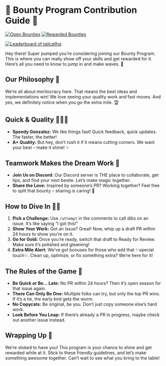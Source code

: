 # 🚀 Bounty Program Contribution Guide 🚀

[![Open Bounties](https://img.shields.io/endpoint?url=https%3A%2F%2Fconsole.algora.io%2Fapi%2Fshields%2Ftailcallhq%2Fbounties%3Fstatus%3Dopen&style=for-the-badge)](https://console.algora.io/org/tailcallhq/bounties?status=open)
[![Rewarded Bounties](https://img.shields.io/endpoint?url=https%3A%2F%2Fconsole.algora.io%2Fapi%2Fshields%2Ftailcallhq%2Fbounties%3Fstatus%3Dcompleted&style=for-the-badge)](https://console.algora.io/org/tailcallhq/bounties?status=completed)

<a href="https://github.com/tailcallhq/tailcall/issues?q=is%3Aissue+is%3Aopen+label%3A%22%F0%9F%92%8E+Bounty%22">
  <picture>
    <source media="(prefers-color-scheme: dark)" srcset="https://console.algora.io/api/og/tailcallhq/leaderboard.png?p=0&theme=dark">
    <img alt="Leaderboard of tailcallhq" src="https://console.algora.io/api/og/tailcallhq/leaderboard.png?p=0&theme=light">
  </picture>
</a>

Hey there! Super pumped you’re considering joining our Bounty Program. This is where you can really show off your skills and get rewarded for it. Here’s all you need to know to jump in and make waves. 🌊

## Our Philosophy 🌟

We’re all about meritocracy here. That means the best ideas and implementations win! We love seeing your quality work and fast moves. And yes, we definitely notice when you go the extra mile. 🏆

## Quick & Quality 🏃‍♂️💨

- **Speedy Gonzalez:** We like things fast! Quick feedback, quick updates. The faster, the better!
- **A+ Quality:** But hey, don’t rush it if it means cutting corners. We want your best – make it shine! ✨

## Teamwork Makes the Dream Work 🤝

- **Join Us on Discord:** Our Discord server is THE place to collaborate, get tips, and find your next bestie. Let’s make magic together.
- **Share the Love:** Inspired by someone’s PR? Working together? Feel free to split that bounty – sharing is caring! 💖

## How to Dive In 🏊‍♀️

1. **Pick a Challenge:** Use `/attempt` in the comments to call dibs on an issue. It’s like saying “I got this!”
2. **Show Your Work:** Got an issue? Great! Now, whip up a draft PR within 24 hours to show you’re on it.
3. **Go for Gold:** Once you’re ready, switch that draft to Ready for Review. Make sure it’s polished and gleaming!
4. **Extra Mile Alert:** We’ve got bonuses for those who add that ✨special touch✨. Clean up, optimize, or fix something extra? We’re here for it!

## The Rules of the Game 📜

- **Be Quick or Be… Late:** No PR within 24 hours? Then it’s open season for that issue again.
- **There Can Only Be One:** Multiple folks can try, but only the top PR wins. If it’s a tie, the early bird gets the worm.
- **No Copycats:** Be original, be you. Don’t just copy someone else’s hard work.
- **Look Before You Leap:** If there’s already a PR in progress, maybe check out another issue instead.

## Wrapping Up 🎁

We’re stoked to have you! This program is your chance to shine and get rewarded while at it. Stick to these friendly guidelines, and let’s make something awesome together. Can’t wait to see what you bring to the table!

